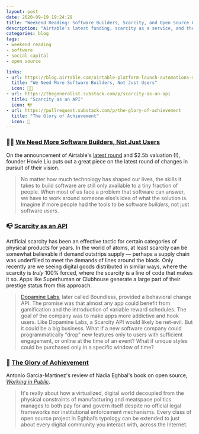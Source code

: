 ```yaml
---
layout: post
date: 2020-09-19 19:24:29
title: "Weekend Reading: Software Builders, Scarcity, and Open Source Communities"
description: "Airtable's latest funding, scarcity as a service, and the glory of open source."
categories: blog
tags:
- weekend reading
- software
- social capital
- open source

links:
- url: https://blog.airtable.com/airtable-platform-launch-automations-sync-apps/
  title: "We Need More Software Builders, Not Just Users"
  icon: 👨‍💻
- url: https://thegeneralist.substack.com/p/scarcity-as-an-api
  title: "Scarcity as an API"
  icon: 📭
- url: https://pullrequest.substack.com/p/the-glory-of-achievement
  title: "The Glory of Achievement"
  icon: 🥇
---
```


### 👨‍💻 [We Need More Software Builders, Not Just Users](https://blog.airtable.com/airtable-platform-launch-automations-sync-apps/ "We Need More Software Builders, Not Just Users")

On the announcement of Airtable's [latest round](https://news.crunchbase.com/news/airtable-lands-185m-series-d/ "Airtable Lands $185m Series D") and $2.5b valuation (!), founder Howie Liu puts out a great piece on the latest round of changes in pursuit of their vision.

> No matter how much technology has shaped our lives, the skills it takes to build software are still only available to a tiny fraction of people. When most of us face a problem that software can answer, we have to work around someone else’s idea of what the solution is. Imagine if more people had the tools to be software _builders_, not just software _users_.

### 📭 [Scarcity as an API](https://thegeneralist.substack.com/p/scarcity-as-an-api "Scarcity as an API")

Artificial scarcity has been an effective tactic for certain categories of physical products for years. In the world of atoms, at least scarcity can be somewhat believable if demand outstrips supply — perhaps a supply chain was underfilled to meet the demands of lines around the block. Only recently are we seeing digital goods distributed in similar ways, where the scarcity is _truly_ 100% forced, where the scarcity is a line of code that makes it so. Apps like Superhuman or Clubhouse generate a large part of their prestige status from this approach.

> [Dopamine Labs](https://techcrunch.com/2017/02/13/dopamine-labs-slings-tools-to-boost-and-reduce-app-addiction/ "Dopamine Labs Tools to Boost Addiction"), later called Boundless, provided a behavioral change API. The promise was that almost any app could benefit from gamification and the introduction of variable reward schedules. The goal of the company was to make apps more addictive and hook users. Like Dopamine Labs, a Scarcity API would likely be net-evil. But it could be a big business. What if a new software company could programmatically “drop” new features only to users with sufficient engagement, or online at the time of an event? What if unique styles could be purchased only in a specific window of time?

### 🥇 [The Glory of Achievement](https://pullrequest.substack.com/p/the-glory-of-achievement "The Glory of Achievement")

Antonio Garcia-Martinez's review of Nadia Eghbal's book on open source, _[Working in Public](https://amzn.to/33K3Y6S "Working in Public")_.

> It's really about how a virtualized, digital world decoupled from the physical constraints of manufacturing and meatspace politics manages to both pay for and govern itself despite no official legal frameworks nor institutional enforcement mechanisms. Every class of open source project in Eghbal’s typology can be extended to just about every digital community you interact with, across the Internet.
